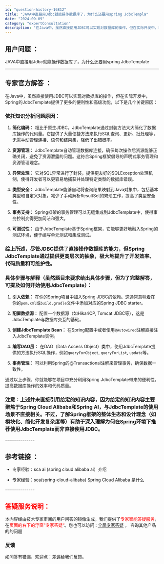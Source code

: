 ```yaml
---
id: "question-history-16812"
title: "JAVA中直接用Jdbc就能操作数据库了，为什么还要用spring JdbcTempla"
date: "2024-09-09"
category: "expertConsultation"
description: "在Java中，虽然直接使用JDBC可以实现对数据库的操作，但在实际开发中，Spring的JdbcTemplate提供了更多的便利性和高级功能，以下是几个关键原因：### 依托知识分析问题原因：1. **简化编码：** 相比于原生JDBC，JdbcTemplate通过封装方法大大简化了数据库操作的代码"
---
```


## 用户问题 ： 
 JAVA中直接用Jdbc就能操作数据库了，为什么还要用spring JdbcTemplate  

---------------
## 专家官方解答 ：

在Java中，虽然直接使用JDBC可以实现对数据库的操作，但在实际开发中，Spring的JdbcTemplate提供了更多的便利性和高级功能，以下是几个关键原因：

### 依托知识分析问题原因：

1. **简化编码：** 相比于原生JDBC，JdbcTemplate通过封装方法大大简化了数据库操作的代码量。它提供了大量便捷方法来执行SQL查询、更新、批处理等，无需手动管理连接、语句和结果集，降低了出错概率。

2. **资源管理：** JdbcTemplate自动管理数据库连接，确保每次操作后资源能够正确关闭，避免了资源泄露的问题。这符合Spring框架倡导的声明式事务管理和资源管理理念。

3. **异常处理：** 它对SQL异常进行了封装，提供更友好的SQLException处理机制，使得开发者可以更容易地捕获并处理特定类型的数据库错误。

4. **类型安全：** JdbcTemplate能够自动将查询结果映射到Java对象中，包括基本类型和自定义对象，减少了手动解析ResultSet的繁琐工作，提高了类型安全性。

5. **事务支持：** Spring框架的事务管理可以无缝集成到JdbcTemplate中，使得事务控制变得更加简洁和强大。

6. **可测试性：** 由于JdbcTemplate基于Spring框架，它能够更好地融入Spring的测试环境，便于编写单元测试和集成测试。

### 综上所述，尽管JDBC提供了直接操作数据库的能力，但Spring JdbcTemplate通过提供更高层次的抽象，极大地提升了开发效率、代码质量和可维护性。

### 具体步骤与解释（虽然题目未要求给出具体步骤，但为了完整解答，可提及如何开始使用JdbcTemplate）：

1. **引入依赖：** 在你的Spring项目中加入Spring JDBC的依赖。这通常意味着在你的`pom.xml`或`build.gradle`文件中添加对应的Spring JDBC starter。

2. **配置数据源：** 配置一个数据源（如HikariCP, Tomcat JDBC等），这是JdbcTemplate与数据库交互的基础。

3. **创建JdbcTemplate Bean：** 在Spring配置中或者使用`@Autowired`注解直接注入JdbcTemplate实例。

4. **编写DAO层：** 在DAO（Data Access Object）类中，使用JdbcTemplate提供的方法执行SQL操作，例如`queryForObject`, `queryForList`, `update`等。

5. **事务管理：** 可以利用Spring的@Transactional注解来管理事务，确保数据一致性。

通过以上步骤，你就能够在项目中充分利用Spring JdbcTemplate带来的便利性，提高数据库操作的效率和代码质量。

### 注意：上述并未直接引用给定的知识内容，因为给定的知识内容主要聚焦于Spring Cloud Alibaba和Spring AI，与JdbcTemplate的使用场景不直接相关。不过，了解Spring框架的整体生态和设计理念（如模块化、简化开发复杂度等）有助于深入理解为何在Spring环境下推荐使用JdbcTemplate而非直接使用JDBC。


<font color="#949494">---------------</font> 


## 参考链接 ：

* 专家经验：sca ai (spring cloud alibaba ai）介绍 
 
 * 专家经验：sca(spring-cloud-alibaba) Spring Cloud Alibaba 是什么 


 <font color="#949494">---------------</font> 
 


## <font color="#FF0000">答疑服务说明：</font> 

本内容经由技术专家审阅的用户问答的镜像生成，我们提供了<font color="#FF0000">专家智能答疑服务</font>，在<font color="#FF0000">页面的右下的浮窗”专家答疑“</font>。您也可以访问 : [全局专家答疑](https://answer.opensource.alibaba.com/docs/intro) 。 咨询其他产品的的问题

### 反馈
如问答有错漏，欢迎点：[差评](https://ai.nacos.io/user/feedbackByEnhancerGradePOJOID?enhancerGradePOJOId=16832)给我们反馈。

